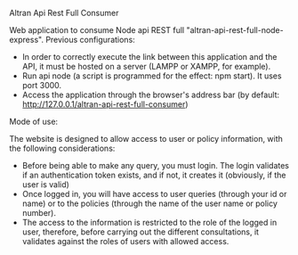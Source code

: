 Altran Api Rest Full Consumer

Web application to consume Node api REST full "altran-api-rest-full-node-express".
Previous configurations:

- In order to correctly execute the link between this application and the API, it must be hosted on a server (LAMPP or XAMPP, for example).
- Run api node (a script is programmed for the effect: npm start). It uses port 3000.
- Access the application through the browser's address bar (by default: http://127.0.0.1/altran-api-rest-full-consumer)


Mode of use:

The website is designed to allow access to user or policy information, with the following considerations:

- Before being able to make any query, you must login. The login validates if an authentication token exists, and if not, it creates it (obviously, if the user is valid)
- Once logged in, you will have access to user queries (through your id or name) or to the policies (through the name of the user name or policy number).
- The access to the information is restricted to the role of the logged in user, therefore, before carrying out the different consultations, it validates against the roles of users with allowed access. 
